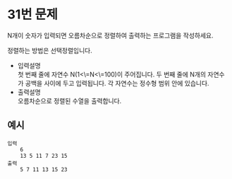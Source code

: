 # 31번 문제

N개이 숫자가 입력되면 오름차순으로 정렬하여 출력하는 프로그램을 작성하세요.

정렬하는 방법은 선택정렬입니다.

<ul>
    <li>입력설명<br>
    첫 번째 줄에 자연수 N(1<\=N<\=100)이 주어집니다.
    두 번째 줄에 N개의 자연수가 공백을 사이에 두고 입력됩니다. 각 자연수는 정수형 범위 안에 있습니다. 
    </li>
    <li>출력설명<br>
    오름차순으로 정렬된 수열을 출력합니다.
    </li>
</ul>

## 예시
    입력
        6
        13 5 11 7 23 15
    출력
        5 7 11 13 15 23